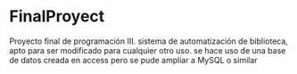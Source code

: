 # FinalProyect
Proyecto final de programación III. sistema de automatización de biblioteca, apto para ser modificado para cualquier otro uso. se hace uso de una base de datos creada en access pero se pude ampliar a MySQL o similar
